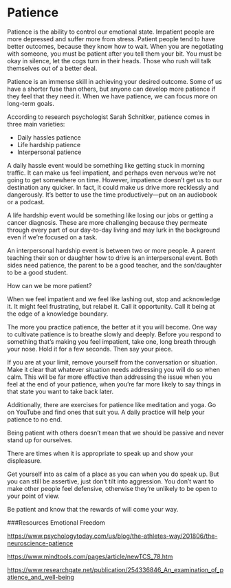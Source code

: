 ﻿# Patience

Patience is the ability to control our emotional state. Impatient people are more depressed and suffer more from stress. Patient people tend to have better outcomes, because they know how to wait. When you are negotiating with someone, you must be patient after you tell them your bit. You must be okay in silence, let the cogs turn in their heads. Those who rush will talk themselves out of a better deal.

Patience is an immense skill in achieving your desired outcome. Some of us have a shorter fuse than others, but anyone can develop more patience if they feel that they need it. When we have patience, we can focus more on long-term goals. 

According to research psychologist Sarah Schnitker, patience comes in three main varieties: 

 * Daily hassles patience
 * Life hardship patience
 * Interpersonal patience

A daily hassle event would be something like getting stuck in morning traffic. It can make us feel impatient, and perhaps even nervous we’re not going to get somewhere on time. However, impatience doesn’t get us to our destination any quicker. In fact, it could make us drive more recklessly and dangerously. It’s better to use the time productively—put on an audiobook or a podcast.

A life hardship event would be something like losing our jobs or getting a cancer diagnosis. These are more challenging because they permeate through every part of our day-to-day living and may lurk in the background even if we’re focused on a task.

An interpersonal hardship event is between two or more people. A parent teaching their son or daughter how to drive is an interpersonal event.
Both sides need patience, the parent to be a good teacher, and the son/daughter to be a good student. 

How can we be more patient? 

When we feel impatient and we feel like lashing out, stop and acknowledge it. It might feel frustrating, but relabel it. Call it opportunity. Call it being at the edge of a knowledge boundary. 

The more you practice patience, the better at it you will become. One way to cultivate patience is to breathe slowly and deeply. Before you respond to something that’s making you feel impatient, take one, long breath through your nose. Hold it for a few seconds. Then say your piece. 

If you are at your limit, remove yourself from the conversation or situation. Make it clear that whatever situation needs addressing you will do so when calm. This will be far more effective than addressing the issue when you feel at the end of your patience, when you’re far more likely to say things in that state you want to take back later.

Additionally, there are exercises for patience like meditation and yoga. Go on YouTube and find ones that suit you. A daily practice will help your patience to no end.

Being patient with others doesn’t mean that we should be passive and never stand up for ourselves. 

There are times when it is appropriate to speak up and show your displeasure. 

Get yourself into as calm of a place as you can when you do speak up. But you can still be assertive, just don’t tilt into aggression. You don’t want to make other people feel defensive, otherwise they’re unlikely to be open to your point of view.

Be patient and know that the rewards of will come your way. 

###Resources
Emotional Freedom

https://www.psychologytoday.com/us/blog/the-athletes-way/201806/the-neuroscience-patience

https://www.mindtools.com/pages/article/newTCS_78.htm

https://www.researchgate.net/publication/254336846_An_examination_of_patience_and_well-being

